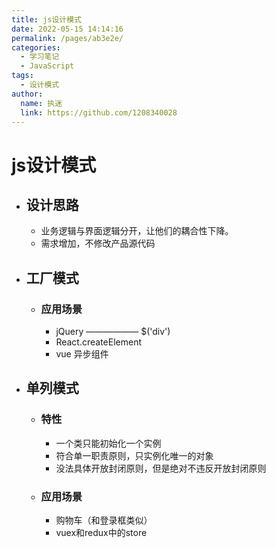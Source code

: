 ```yaml
---
title: js设计模式
date: 2022-05-15 14:14:16
permalink: /pages/ab3e2e/
categories: 
  - 学习笔记
  - JavaScript
tags: 
  - 设计模式
author: 
  name: 执迷
  link: https://github.com/1208340028
---
```

# js设计模式
- ## 设计思路
    - 业务逻辑与界面逻辑分开，让他们的耦合性下降。
    - 需求增加，不修改产品源代码
- ## 工厂模式
    - ### 应用场景
        - jQuery —————— $('div')
        - React.createElement  
        - vue 异步组件


- ## 单列模式
    - ### 特性
        - 一个类只能初始化一个实例
        - 符合单一职责原则，只实例化唯一的对象
        - 没法具体开放封闭原则，但是绝对不违反开放封闭原则
    - ### 应用场景
        - 购物车（和登录框类似）
        - vuex和redux中的store